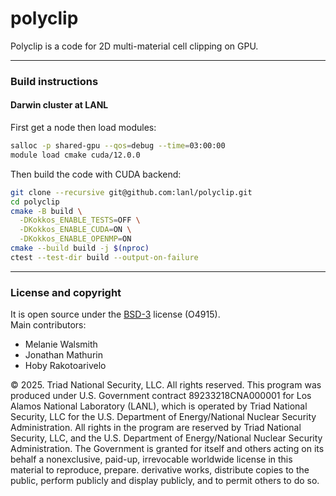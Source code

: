 # polyclip

Polyclip is a code for 2D multi-material cell clipping on GPU.

-----
### Build instructions

#### Darwin cluster at LANL

First get a node then load modules:

```sh
salloc -p shared-gpu --qos=debug --time=03:00:00
module load cmake cuda/12.0.0
```

Then build the code with CUDA backend:

```sh
git clone --recursive git@github.com:lanl/polyclip.git
cd polyclip
cmake -B build \
  -DKokkos_ENABLE_TESTS=OFF \
  -DKokkos_ENABLE_CUDA=ON \
  -DKokkos_ENABLE_OPENMP=ON
cmake --build build -j $(nproc) 
ctest --test-dir build --output-on-failure 
```

-----
### License and copyright
It is open source under the [BSD-3](./LICENSE) license (O4915).<br>
Main contributors:
- Melanie Walsmith
- Jonathan Mathurin
- Hoby Rakotoarivelo

© 2025. Triad National Security, LLC. All rights reserved.
This program was produced under U.S. Government contract 89233218CNA000001 for Los Alamos National Laboratory (LANL), which is operated by Triad National Security, LLC for the U.S. Department of Energy/National Nuclear Security Administration. All rights in the program are reserved by Triad National Security, LLC, and the U.S. Department of Energy/National Nuclear Security Administration. The Government is granted for itself and others acting on its behalf a nonexclusive, paid-up, irrevocable worldwide license in this material to reproduce, prepare. derivative works, distribute copies to the public, perform publicly and display publicly, and to permit others to do so.